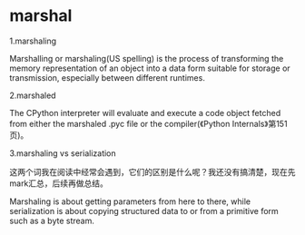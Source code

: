# marshal

1.marshaling

Marshalling or marshaling(US spelling) is the process of transforming the memory representation of an object into a data form suitable for storage or transmission, especially between different runtimes.

2.marshaled

The CPython interpreter will evaluate and execute a code object fetched from either the marshaled .pyc file or the compiler(《Python Internals》第151页)。

3.marshaling vs serialization

这两个词我在阅读中经常会遇到，它们的区别是什么呢？我还没有搞清楚，现在先mark汇总，后续再做总结。

Marshaling is about getting parameters from here to there, while serialization is about copying structured data to or from a primitive form such as a byte stream. 